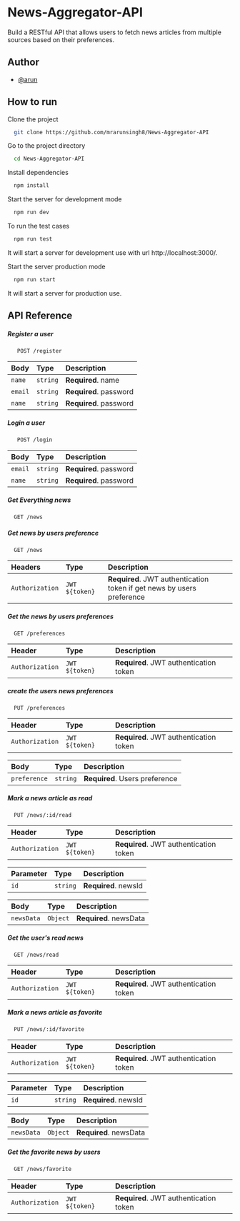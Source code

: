 # News-Aggregator-API
Build a RESTful API that allows users to fetch news articles from multiple sources based on their preferences.


## Author
- [@arun](https://github.com/mrarunsingh8)

## How to run

Clone the project

```bash
  git clone https://github.com/mrarunsingh8/News-Aggregator-API
```

Go to the project directory

```bash
  cd News-Aggregator-API
```

Install dependencies

```bash
  npm install
```

Start the server for development mode

```bash
  npm run dev
```


To run the test cases

```bash
  npm run test
```
It will start a server for development use with url http://localhost:3000/.

Start the server production mode

```bash
  npm run start
```
It will start a server for production use.


## API Reference

##### Register a user

```http
   POST /register
```

| Body | Type     | Description                       |
| :-------- | :------- | :-------------------------------- |
| `name`      | `string` | **Required**. name |
| `email`      | `string` | **Required**. password |
| `name`      | `string` | **Required**. password |

##### Login a user
```http
   POST /login
```
| Body | Type     | Description                       |
| :-------- | :------- | :-------------------------------- |
| `email`      | `string` | **Required**. password |
| `name`      | `string` | **Required**. password |

##### Get Everything news

```http
  GET /news
```

##### Get news by users preference

```http
  GET /news
```


| Headers | Type     | Description                       |
| :-------- | :------- | :-------------------------------- |
| `Authorization`      | `JWT ${token}` | **Required**. JWT authentication token if get news by users preference |

##### Get the news by users preferences

```http
  GET /preferences
```

| Header | Type     | Description                       |
| :-------- | :------- | :-------------------------------- |
| `Authorization`      | `JWT ${token}` |  **Required**. JWT authentication token |

##### create the users news preferences

```http
  PUT /preferences
```

| Header | Type     | Description                       |
| :-------- | :------- | :-------------------------------- |
| `Authorization`      | `JWT ${token}` |  **Required**. JWT authentication token |

| Body | Type     | Description                       |
| :-------- | :------- | :-------------------------------- |
| `preference`      | `string` |  **Required**. Users preference |


##### Mark a news article as read

```http
  PUT /news/:id/read
```

| Header | Type     | Description                       |
| :-------- | :------- | :-------------------------------- |
| `Authorization`      | `JWT ${token}` |  **Required**. JWT authentication token |

| Parameter | Type     | Description                       |
| :-------- | :------- | :-------------------------------- |
| `id`      | `string` |  **Required**. newsId |


| Body | Type     | Description                       |
| :-------- | :------- | :-------------------------------- |
| `newsData`      | `Object` |  **Required**. newsData |

##### Get the user's read news

```http
  GET /news/read
```

| Header | Type     | Description                       |
| :-------- | :------- | :-------------------------------- |
| `Authorization`      | `JWT ${token}` |  **Required**. JWT authentication token |


##### Mark a news article as favorite

```http
  PUT /news/:id/favorite
```

| Header | Type     | Description                       |
| :-------- | :------- | :-------------------------------- |
| `Authorization`      | `JWT ${token}` |  **Required**. JWT authentication token |

| Parameter | Type     | Description                       |
| :-------- | :------- | :-------------------------------- |
| `id`      | `string` |  **Required**. newsId |


| Body | Type     | Description                       |
| :-------- | :------- | :-------------------------------- |
| `newsData`      | `Object` |  **Required**. newsData |

##### Get the favorite news by users

```http
  GET /news/favorite
```

| Header | Type     | Description                       |
| :-------- | :------- | :-------------------------------- |
| `Authorization`      | `JWT ${token}` |  **Required**. JWT authentication token |



